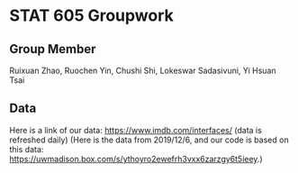 # STAT 605 Groupwork

## Group Member
Ruixuan Zhao, Ruochen Yin, Chushi Shi, Lokeswar Sadasivuni, Yi Hsuan Tsai

## Data
Here is a link of our data:  https://www.imdb.com/interfaces/ (data is refreshed daily)
(Here is the data from 2019/12/6, and our code is based on this data: https://uwmadison.box.com/s/ythoyro2ewefrh3vxx6zarzgy6t5ieey.)

